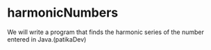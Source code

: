 # harmonicNumbers
We will write a program that finds the harmonic series of the number entered in Java.(patikaDev)

